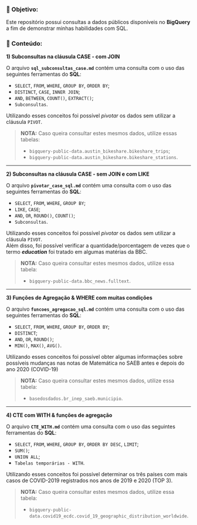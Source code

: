 ### :dart: Objetivo:
Este repositório possui consultas a dados públicos disponíveis no **BigQuery** a fim de demonstrar minhas habilidades com SQL.

### :pencil: Conteúdo:
**1) Subconsultas na cláusula CASE - com JOIN**  

O arquivo **`sql_subconsultas_case.md`** contém uma consulta com o uso das seguintes ferramentas do **SQL**:
* `SELECT`, `FROM`, `WHERE`, `GROUP BY`, `ORDER BY`;
* `DISTINCT`, `CASE`, `INNER JOIN`;
* `AND`, `BETWEEN`, `COUNT()`, `EXTRACT()`;
* `Subconsultas`.
  
Utilizando esses conceitos foi possível *pivotar* os dados sem utilizar a cláusula `PIVOT`.  
> **NOTA:** Caso queira consultar estes mesmos dados, utilize essas tabelas:
> * `bigquery-public-data.austin_bikeshare.bikeshare_trips`;
> * `bigquery-public-data.austin_bikeshare.bikeshare_stations`.

---

**2) Subconsultas na cláusula CASE - sem JOIN e com LIKE**  

O arquivo **`pivotar_case_sql.md`** contém uma consulta com o uso das seguintes ferramentas do **SQL**:
* `SELECT`, `FROM`, `WHERE`, `GROUP BY`;
* `LIKE`, `CASE`;
* `AND`, `OR`, `ROUND()`, `COUNT()`;
* `Subconsultas`.

Utilizando esses conceitos foi possível *pivotar* os dados sem utilizar a cláusula `PIVOT`.   
Além disso, foi possível verificar a quantidade/porcentagem de vezes que o termo ***education*** foi tratado em algumas matérias da BBC.
> **NOTA:** Caso queira consultar estes mesmos dados, utilize essa tabela:
> * `bigquery-public-data.bbc_news.fulltext`.

---

**3) Funções de Agregação & WHERE com muitas condições**

O arquivo **`funcoes_agregacao_sql.md`** contém uma consulta com o uso das seguintes ferramentas do **SQL**:
* `SELECT`, `FROM`, `WHERE`, `GROUP BY`, `ORDER BY`;
* `DISTINCT`;
* `AND`, `OR`, `ROUND()`;
* `MIN()`, `MAX()`, `AVG()`.

Utilizando esses conceitos foi possível obter algumas informações sobre possíveis mudanças nas notas de Matemática no SAEB antes e depois do ano 2020 (COVID-19) 
> **NOTA:** Caso queira consultar estes mesmos dados, utilize essa tabela:
> * `basedosdados.br_inep_saeb.municipio`.

---

**4) CTE com WITH & funções de agregação**  

O arquivo **`CTE_WITH.md`** contém uma consulta com o uso das seguintes ferramentas do **SQL**:
* `SELECT`, `FROM`, `WHERE`, `GROUP BY`, `ORDER BY DESC`, `LIMIT`;
* `SUM()`;
* `UNION ALL`;
* `Tabelas temporárias - WITH`.
  
Utilizando esses conceitos foi possível determinar os três países com mais casos de COVID-2019 registrados nos anos de 2019 e 2020 (TOP 3).
> **NOTA:** Caso queira consultar estes mesmos dados, utilize essa tabela:
> * `bigquery-public-data.covid19_ecdc.covid_19_geographic_distribution_worldwide`.
